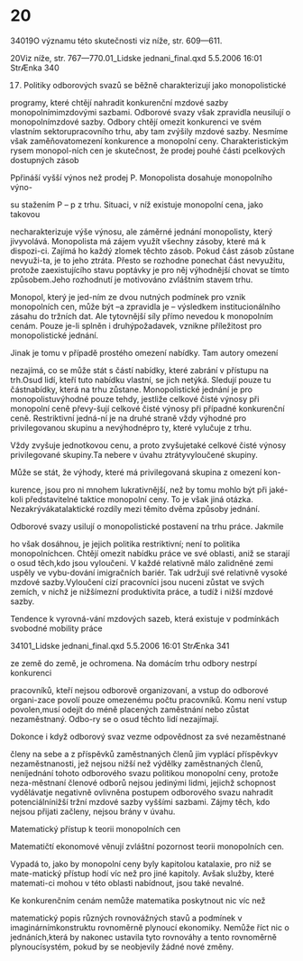 # 20

34019O významu této skutečnosti viz níže, str. 609—611.

20Viz níže, str. 767—770.01_Lidske jednani_final.qxd 5.5.2006 16:01 StrÆnka 340

17. Politiky odborových svazů se běžně charakterizují jako monopolistické

programy, které chtějí nahradit konkurenční mzdové sazby monopolnímimzdovými sazbami. Odborové svazy však zpravidla neusilují o monopolnímzdové sazby. Odbory chtějí omezit konkurenci ve svém vlastním sektorupracovního trhu, aby tam zvýšily mzdové sazby. Nesmíme však zaměňovatomezení konkurence a monopolní ceny. Charakteristickým rysem monopol-ních cen je skutečnost, že prodej pouhé části pcelkových dostupných zásob

Ppřináší vyšší výnos než prodej P. Monopolista dosahuje monopolního výno-

su stažením P – p z trhu. Situaci, v níž existuje monopolní cena, jako takovou

necharakterizuje výše výnosu, ale záměrné jednání monopolisty, který jivyvolává. Monopolista má zájem využít všechny zásoby, které má k dispozi-ci. Zajímá ho každý zlomek těchto zásob. Pokud část zásob zůstane nevyuži-ta, je to jeho ztráta. Přesto se rozhodne ponechat část nevyužitu, protože zaexistujícího stavu poptávky je pro něj výhodnější chovat se tímto způsobem.Jeho rozhodnutí je motivováno zvláštním stavem trhu.

Monopol, který je jed-ním ze dvou nutných podmínek pro vznik monopolních cen, může být –a zpravidla je – výsledkem institucionálního zásahu do tržních dat. Ale tytovnější síly přímo nevedou k monopolním cenám. Pouze je-li splněn i druhýpožadavek, vznikne příležitost pro monopolistické jednání.

Jinak je tomu v případě prostého omezení nabídky. Tam autory omezení

nezajímá, co se může stát s částí nabídky, které zabrání v přístupu na trh.Osud lidí, kteří tuto nabídku vlastní, se jich netýká. Sledují pouze tu částnabídky, která na trhu zůstane. Monopolistické jednání je pro monopolistuvýhodné pouze tehdy, jestliže celkové čisté výnosy při monopolní ceně převy-šují celkové čisté výnosy při případné konkurenční ceně. Restriktivní jedná-ní je na druhé straně vždy výhodné pro privilegovanou skupinu a nevýhodnépro ty, které vylučuje z trhu.

Vždy zvyšuje jednotkovou cenu, a proto zvyšujetaké celkové čisté výnosy privilegované skupiny.Ta nebere v úvahu ztrátyvyloučené skupiny.

Může se stát, že výhody, které má privilegovaná skupina z omezení kon-

kurence, jsou pro ni mnohem lukrativnější, než by tomu mohlo být při jaké-koli představitelné taktice monopolní ceny. To je však jiná otázka. Nezakrývákatalaktické rozdíly mezi těmito dvěma způsoby jednání.

Odborové svazy usilují o monopolistické postavení na trhu práce. Jakmile

ho však dosáhnou, je jejich politika restriktivní; není to politika monopolníchcen. Chtějí omezit nabídku práce ve své oblasti, aniž se starají o osud těch,kdo jsou vyloučeni. V každé relativně málo zalidněné zemi uspěly ve vybu-dování imigračních bariér. Tak udržují své relativně vysoké mzdové sazby.Vyloučení cizí pracovníci jsou nuceni zůstat ve svých zemích, v nichž je nižšímezní produktivita práce, a tudíž i nižší mzdové sazby.

Tendence k vyrovná-vání mzdových sazeb, která existuje v podmínkách svobodné mobility práce

34101_Lidske jednani_final.qxd 5.5.2006 16:01 StrÆnka 341

ze země do země, je ochromena. Na domácím trhu odbory nestrpí konkurenci

pracovníků, kteří nejsou odborově organizovaní, a vstup do odborové organi-zace povolí pouze omezenému počtu pracovníků. Komu není vstup povolen,musí odejít do méně placených zaměstnání nebo zůstat nezaměstnaný. Odbo-ry se o osud těchto lidí nezajímají.

Dokonce i když odborový svaz vezme odpovědnost za své nezaměstnané

členy na sebe a z příspěvků zaměstnaných členů jim vyplácí příspěvkyv nezaměstnanosti, jež nejsou nižší než výdělky zaměstnaných členů, neníjednání tohoto odborového svazu politikou monopolní ceny, protože neza-městnaní členové odborů nejsou jedinými lidmi, jejichž schopnost vydělávatje negativně ovlivněna postupem odborového svazu nahradit potenciálnínižší tržní mzdové sazby vyššími sazbami. Zájmy těch, kdo nejsou přijati začleny, nejsou brány v úvahu.

Matematický přístup k teorii monopolních cen

Matematičtí ekonomové věnují zvláštní pozornost teorii monopolních cen.

Vypadá to, jako by monopolní ceny byly kapitolou katalaxie, pro niž se mate-matický přístup hodí víc než pro jiné kapitoly. Avšak služby, které matemati-ci mohou v této oblasti nabídnout, jsou také nevalné.

Ke konkurenčním cenám nemůže matematika poskytnout nic víc než

matematický popis různých rovnovážných stavů a podmínek v imaginárnímkonstruktu rovnoměrně plynoucí ekonomiky. Nemůže říct nic o jednáních,která by nakonec ustavila tyto rovnováhy a tento rovnoměrně plynoucísystém, pokud by se neobjevily žádné nové změny.
